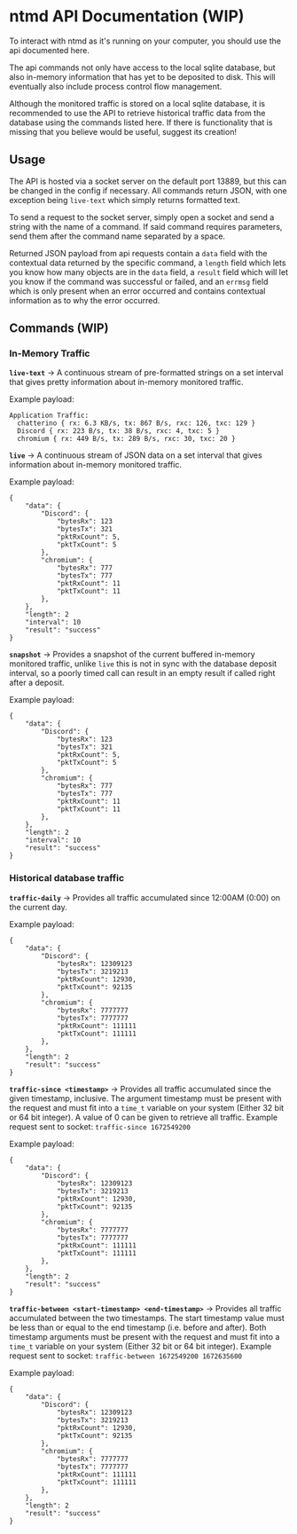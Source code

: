 # **ntmd API Documentation (WIP)**

To interact with ntmd as it's running on your computer, you should use the api documented here. 

The api commands not only have access to the local sqlite database, but also in-memory information that has yet to be deposited to disk. This will eventually also include process control flow management.

Although the monitored traffic is stored on a local sqlite database, it is recommended to use the API to retrieve historical traffic data from the database using the commands listed here. If there is functionality that is missing that you believe would be useful, suggest its creation! 

## Usage

The API is hosted via a socket server on the default port 13889, but this can be changed in the config if necessary. All commands return JSON, with one exception being `live-text` which simply returns formatted text.

To send a request to the socket server, simply open a socket and send a string with the name of a command. If said command requires parameters, send them after the command name separated by a space.

Returned JSON payload from api requests contain a `data` field with the contextual data returned by the specific command,  a `length` field which lets you know how many objects are in the `data` field, a `result` field which will let you know if the command was successful or failed, and an `errmsg` field which is only present when an error occurred and contains contextual information as to why the error occurred. 

## Commands (WIP)

### In-Memory Traffic 

**`live-text`** -> A continuous stream of pre-formatted strings on a set interval that gives pretty information about in-memory monitored traffic.

Example payload:
```
Application Traffic:
  chatterino { rx: 6.3 KB/s, tx: 867 B/s, rxc: 126, txc: 129 }
  Discord { rx: 223 B/s, tx: 38 B/s, rxc: 4, txc: 5 }
  chromium { rx: 449 B/s, tx: 289 B/s, rxc: 30, txc: 20 }
```

**`live`** -> A continuous stream of JSON data on a set 
interval that gives information about in-memory monitored traffic.

Example payload:
```
{
    "data": {
        "Discord": {
            "bytesRx": 123
            "bytesTx": 321
            "pktRxCount": 5,
            "pktTxCount": 5
        },
        "chromium": {
            "bytesRx": 777
            "bytesTx": 777
            "pktRxCount": 11
            "pktTxCount": 11
        },
    },
    "length": 2
    "interval": 10
    "result": "success"
}
```

**`snapshot`** -> Provides a snapshot of the current buffered in-memory monitored traffic, unlike `live` this is not in sync with the database deposit interval, so a poorly timed call can result in an empty result if called right after a deposit.

Example payload:
```
{
    "data": {
        "Discord": {
            "bytesRx": 123
            "bytesTx": 321
            "pktRxCount": 5,
            "pktTxCount": 5
        },
        "chromium": {
            "bytesRx": 777
            "bytesTx": 777
            "pktRxCount": 11
            "pktTxCount": 11
        },
    },
    "length": 2
    "interval": 10
    "result": "success"
}
```

### Historical database traffic

**`traffic-daily`** -> Provides all traffic accumulated since 12:00AM (0:00) on the current day.

Example payload:
```
{
    "data": {
        "Discord": {
            "bytesRx": 12309123
            "bytesTx": 3219213
            "pktRxCount": 12930,
            "pktTxCount": 92135
        },
        "chromium": {
            "bytesRx": 7777777
            "bytesTx": 7777777
            "pktRxCount": 111111
            "pktTxCount": 111111
        },
    },
    "length": 2
    "result": "success"
}
```

**`traffic-since <timestamp>`** -> Provides all traffic accumulated since the given timestamp, inclusive. The argument timestamp must be present with the request and must fit into a `time_t` variable on your system (Either 32 bit or 64 bit integer). 
A value of 0 can be given to retrieve all traffic. 
Example request sent to socket: `traffic-since 1672549200`

Example payload:
```
{
    "data": {
        "Discord": {
            "bytesRx": 12309123
            "bytesTx": 3219213
            "pktRxCount": 12930,
            "pktTxCount": 92135
        },
        "chromium": {
            "bytesRx": 7777777
            "bytesTx": 7777777
            "pktRxCount": 111111
            "pktTxCount": 111111
        },
    },
    "length": 2
    "result": "success"
}
```

**`traffic-between <start-timestamp> <end-timestamp>`** -> Provides all traffic accumulated between the two timestamps. The start timestamp value must be less than or equal to the end timestamp (i.e. before and after). Both timestamp arguments must be present with the request and must fit into a `time_t` variable on your system (Either 32 bit or 64 bit integer).
Example request sent to socket: `traffic-between 1672549200 1672635600`

Example payload:
```
{
    "data": {
        "Discord": {
            "bytesRx": 12309123
            "bytesTx": 3219213
            "pktRxCount": 12930,
            "pktTxCount": 92135
        },
        "chromium": {
            "bytesRx": 7777777
            "bytesTx": 7777777
            "pktRxCount": 111111
            "pktTxCount": 111111
        },
    },
    "length": 2
    "result": "success"
}
```